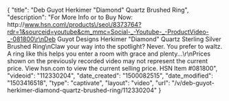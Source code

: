 {
    "title": "Deb Guyot Herkimer \"Diamond\" Quartz Brushed Ring",
    "description": "For More Info or to Buy Now: http:\/\/www.hsn.com\/products\/seo\/8373764?rdr=1&sourceid=youtube&cm_mmc=Social-_-Youtube-_-ProductVideo-_-081800\r\nDeb Guyot Designs Herkimer \"Diamond\" Quartz Sterling Silver Brushed Ring\nClaw your way into the spotlight? Never. You prefer to waltz. A ring like this helps you enter a room with grace and plenty...\r\nPrices shown on the previously recorded video may not represent the current price.  View hsn.com to view the current selling price. HSN Item #081800",
    "videoid": "112330204",
    "date_created": "1500082515",
    "date_modified": "1503416518",
    "type": "captivate",
    "layout": "video",
    "url": "\/v\/deb-guyot-herkimer-diamond-quartz-brushed-ring\/112330204"
}
